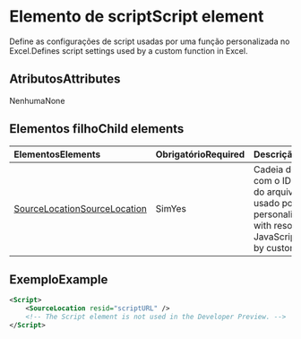 # <a name="script-element"></a><span data-ttu-id="8fb92-101">Elemento de script</span><span class="sxs-lookup"><span data-stu-id="8fb92-101">Script element</span></span>

<span data-ttu-id="8fb92-102">Define as configurações de script usadas por uma função personalizada no Excel.</span><span class="sxs-lookup"><span data-stu-id="8fb92-102">Defines script settings used by a custom function in Excel.</span></span>

## <a name="attributes"></a><span data-ttu-id="8fb92-103">Atributos</span><span class="sxs-lookup"><span data-stu-id="8fb92-103">Attributes</span></span>

<span data-ttu-id="8fb92-104">Nenhuma</span><span class="sxs-lookup"><span data-stu-id="8fb92-104">None</span></span>

## <a name="child-elements"></a><span data-ttu-id="8fb92-105">Elementos filho</span><span class="sxs-lookup"><span data-stu-id="8fb92-105">Child elements</span></span>

|<span data-ttu-id="8fb92-106">Elementos</span><span class="sxs-lookup"><span data-stu-id="8fb92-106">Elements</span></span>  |  <span data-ttu-id="8fb92-107">Obrigatório</span><span class="sxs-lookup"><span data-stu-id="8fb92-107">Required</span></span>  |  <span data-ttu-id="8fb92-108">Descrição</span><span class="sxs-lookup"><span data-stu-id="8fb92-108">Description</span></span>  |
|:-----|:-----|:-----|
|  [<span data-ttu-id="8fb92-109">SourceLocation</span><span class="sxs-lookup"><span data-stu-id="8fb92-109">SourceLocation</span></span>](customfunctionssourcelocation.md)  |  <span data-ttu-id="8fb92-110">Sim</span><span class="sxs-lookup"><span data-stu-id="8fb92-110">Yes</span></span>  | <span data-ttu-id="8fb92-111">Cadeia de caracteres com o ID de recurso do arquivo JavaScript usado por funções personalizadas.</span><span class="sxs-lookup"><span data-stu-id="8fb92-111">String with resource id of the JavaScript file used by custom functions.</span></span>|

## <a name="example"></a><span data-ttu-id="8fb92-112">Exemplo</span><span class="sxs-lookup"><span data-stu-id="8fb92-112">Example</span></span>

```xml
<Script>
    <SourceLocation resid="scriptURL" />
    <!-- The Script element is not used in the Developer Preview. -->
</Script>
```
